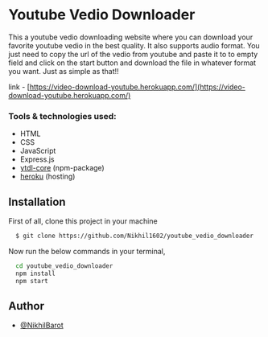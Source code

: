 # Youtube Vedio Downloader

This a youtube vedio downloading website where you can download
your favorite youtube vedio in the best quality. It also supports
audio format. You just need to copy the url of the vedio from
youtube and paste it to to empty field and click on the start
button and download the file in whatever format you want.
Just as simple as that!!

link - [https://video-download-youtube.herokuapp.com/](https://video-download-youtube.herokuapp.com/)

### Tools & technologies used:

- HTML
- CSS
- JavaScript
- Express.js
- [ytdl-core](https://github.com/fent/node-ytdl-core#readme) (npm-package)
- [heroku](https://www.heroku.com) (hosting)

## Installation

First of all, clone this project in your machine

```bash
  $ git clone https://github.com/Nikhil1602/youtube_vedio_downloader
```

Now run the below commands in your terminal,

```bash
  cd youtube_vedio_downloader
  npm install
  npm start
```

## Author

- [@NikhilBarot](https://www.github.com/Nikhil1602)

